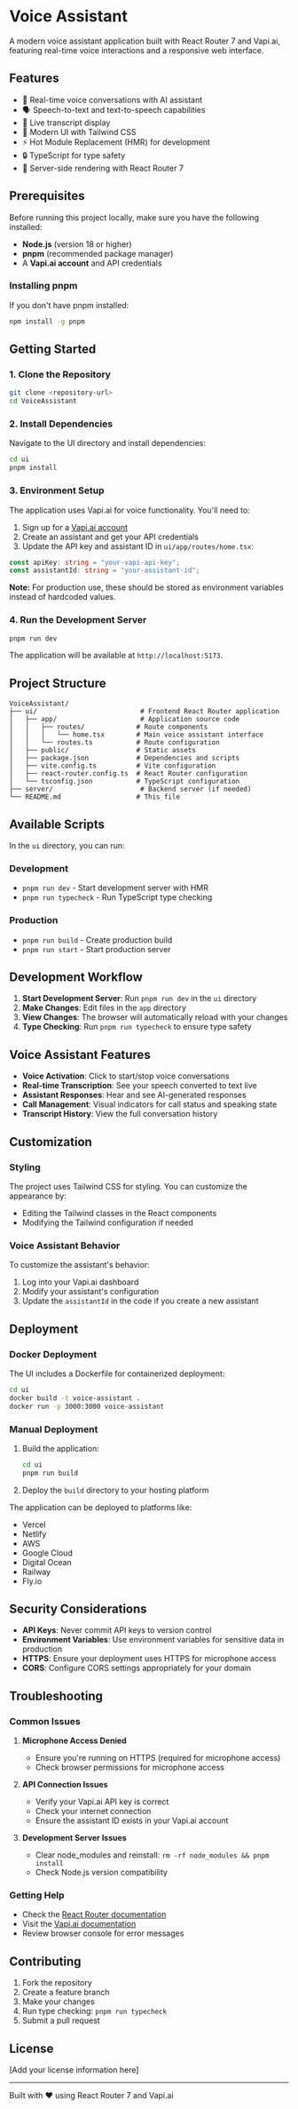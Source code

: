# Voice Assistant

A modern voice assistant application built with React Router 7 and Vapi.ai, featuring real-time voice interactions and a responsive web interface.

## Features

- 🎤 Real-time voice conversations with AI assistant
- 🗣️ Speech-to-text and text-to-speech capabilities
- 📝 Live transcript display
- 🎨 Modern UI with Tailwind CSS
- ⚡️ Hot Module Replacement (HMR) for development
- 🔒 TypeScript for type safety
- 🚀 Server-side rendering with React Router 7

## Prerequisites

Before running this project locally, make sure you have the following installed:

- **Node.js** (version 18 or higher)
- **pnpm** (recommended package manager)
- A **Vapi.ai account** and API credentials

### Installing pnpm

If you don't have pnpm installed:

```bash
npm install -g pnpm
```

## Getting Started

### 1. Clone the Repository

```bash
git clone <repository-url>
cd VoiceAssistant
```

### 2. Install Dependencies

Navigate to the UI directory and install dependencies:

```bash
cd ui
pnpm install
```

### 3. Environment Setup

The application uses Vapi.ai for voice functionality. You'll need to:

1. Sign up for a [Vapi.ai account](https://vapi.ai)
2. Create an assistant and get your API credentials
3. Update the API key and assistant ID in `ui/app/routes/home.tsx`:

```typescript
const apiKey: string = "your-vapi-api-key";
const assistantId: string = "your-assistant-id";
```

**Note:** For production use, these should be stored as environment variables instead of hardcoded values.

### 4. Run the Development Server

```bash
pnpm run dev
```

The application will be available at `http://localhost:5173`.

## Project Structure

```
VoiceAssistant/
├── ui/                          # Frontend React Router application
│   ├── app/                     # Application source code
│   │   ├── routes/             # Route components
│   │   │   └── home.tsx        # Main voice assistant interface
│   │   └── routes.ts           # Route configuration
│   ├── public/                 # Static assets
│   ├── package.json            # Dependencies and scripts
│   ├── vite.config.ts          # Vite configuration
│   ├── react-router.config.ts  # React Router configuration
│   └── tsconfig.json           # TypeScript configuration
├── server/                      # Backend server (if needed)
└── README.md                   # This file
```

## Available Scripts

In the `ui` directory, you can run:

### Development

- `pnpm run dev` - Start development server with HMR
- `pnpm run typecheck` - Run TypeScript type checking

### Production

- `pnpm run build` - Create production build
- `pnpm run start` - Start production server

## Development Workflow

1. **Start Development Server**: Run `pnpm run dev` in the `ui` directory
2. **Make Changes**: Edit files in the `app` directory
3. **View Changes**: The browser will automatically reload with your changes
4. **Type Checking**: Run `pnpm run typecheck` to ensure type safety

## Voice Assistant Features

- **Voice Activation**: Click to start/stop voice conversations
- **Real-time Transcription**: See your speech converted to text live
- **Assistant Responses**: Hear and see AI-generated responses
- **Call Management**: Visual indicators for call status and speaking state
- **Transcript History**: View the full conversation history

## Customization

### Styling

The project uses Tailwind CSS for styling. You can customize the appearance by:

- Editing the Tailwind classes in the React components
- Modifying the Tailwind configuration if needed

### Voice Assistant Behavior

To customize the assistant's behavior:

1. Log into your Vapi.ai dashboard
2. Modify your assistant's configuration
3. Update the `assistantId` in the code if you create a new assistant

## Deployment

### Docker Deployment

The UI includes a Dockerfile for containerized deployment:

```bash
cd ui
docker build -t voice-assistant .
docker run -p 3000:3000 voice-assistant
```

### Manual Deployment

1. Build the application:
   ```bash
   cd ui
   pnpm run build
   ```

2. Deploy the `build` directory to your hosting platform

The application can be deployed to platforms like:
- Vercel
- Netlify
- AWS
- Google Cloud
- Digital Ocean
- Railway
- Fly.io

## Security Considerations

- **API Keys**: Never commit API keys to version control
- **Environment Variables**: Use environment variables for sensitive data in production
- **HTTPS**: Ensure your deployment uses HTTPS for microphone access
- **CORS**: Configure CORS settings appropriately for your domain

## Troubleshooting

### Common Issues

1. **Microphone Access Denied**
   - Ensure you're running on HTTPS (required for microphone access)
   - Check browser permissions for microphone access

2. **API Connection Issues**
   - Verify your Vapi.ai API key is correct
   - Check your internet connection
   - Ensure the assistant ID exists in your Vapi.ai account

3. **Development Server Issues**
   - Clear node_modules and reinstall: `rm -rf node_modules && pnpm install`
   - Check Node.js version compatibility

### Getting Help

- Check the [React Router documentation](https://reactrouter.com/)
- Visit the [Vapi.ai documentation](https://docs.vapi.ai/)
- Review browser console for error messages

## Contributing

1. Fork the repository
2. Create a feature branch
3. Make your changes
4. Run type checking: `pnpm run typecheck`
5. Submit a pull request

## License

[Add your license information here]

---

Built with ❤️ using React Router 7 and Vapi.ai